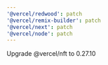 ```yaml
---
'@vercel/redwood': patch
'@vercel/remix-builder': patch
'@vercel/next': patch
'@vercel/node': patch
---
```


Upgrade @vercel/nft to 0.27.10
